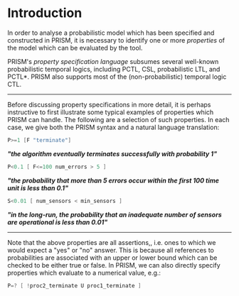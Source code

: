 # Introduction

In order to analyse a probabilistic model which has been specified and constructed in PRISM, it is necessary to identify one or more *properties* of the model which can be evaluated by the tool. 


PRISM's *property specification language* subsumes several well-known probabilistic temporal logics, including PCTL, CSL, probabilistic LTL, and PCTL*. PRISM also supports most of the (non-probabilistic) temporal logic CTL.

---
Before discussing property specifications in more detail, it is perhaps instructive to first illustrate some typical examples of properties which PRISM can handle. The following are a selection of such properties. In each case, we give both the PRISM syntax and a natural language translation:


```c
P>=1 [F "terminate"]
```
***"the algorithm eventually terminates successfully with probability 1"***


```c
P<0.1 [ F<=100 num_errors > 5 ]
```
***"the probability that more than 5 errors occur within the first 100 time unit is less than 0.1"***


```c
S<0.01 [ num_sensors < min_sensors ]
```

***"in the long-run, the probability that an inadequate number of sensors are operational is less than 0.01"***

---
Note that the above properties are all assertions,, i.e. ones to which we would expect a "yes" or "no" answer. This is because all references to probabilities are associated with an upper or lower bound which can be checked to be either true or false. In PRISM, we can also directly specify properties which evaluate to a numerical value, e.g.:


```c
P=? [ !proc2_terminate U proc1_terminate ]
```